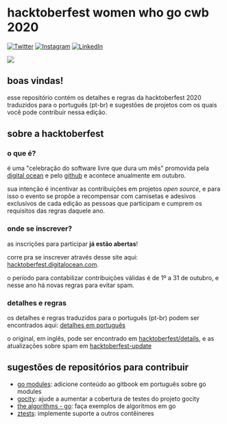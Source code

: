 # hacktoberfest women who go cwb 2020

[![Twitter](./static/twitter-logo.png)](https://twitter.com/womenwhogocwb)
[![Instagram](./static/instagram-logo.png)](https://instagram.com/womenwhogocwb)
[![LinkedIn](./static/linkedin-logo.png)](https://www.linkedin.com/company/40847620)
 
![](./static/wwgcwb-logo.png)

## boas vindas! 

esse repositório contém os detalhes e regras da hacktoberfest 2020 traduzidos para o
português (pt-br) e sugestões de projetos com os quais você pode contribuir nessa edição.

## sobre a hacktoberfest

### o que é?

é uma "celebração do software livre que dura um mês" promovida pela [digital ocean](https://www.digitalocean.com)
e pelo [github](https://github.com) e acontece anualmente em outubro.

sua intenção é incentivar as contribuições em projetos _open source_, e para isso o evento
se propõe a recompensar com camisetas e adesivos exclusivos de cada edição as pessoas que
participam e cumprem os requisitos das regras daquele ano.

### onde se inscrever?

as inscrições para participar **já estão abertas**!

corre pra se inscrever através desse site aqui:
[hacktoberfest.digitalocean.com](https://hacktoberfest.digitalocean.com).

o período para contabilizar contribuições válidas é de 1º a 31 de outubro, e nesse ano há novas regras para evitar spam. 

### detalhes e regras

os detalhes e regras traduzidos para o português (pt-br) podem ser encontrados aqui:
[detalhes em português](./detalhes-pt-br.md)

o original, em inglês, pode ser encontrado em
[hacktoberfest/details](https://hacktoberfest.digitalocean.com/details), e as atualizações sobre spam em [hacktoberfest-update](https://hacktoberfest.digitalocean.com/hacktoberfest-update)

## sugestões de repositórios para contribuir

- [go modules](https://github.com/alexrios/gomodules): adicione conteúdo ao gitbook em português sobre go modules
- [gocity](https://github.com/rodrigo-brito/gocity): ajude a aumentar a cobertura de testes do projeto gocity
- [the algorithms - go](https://github.com/TheAlgorithms/Go): faça exemplos de algoritmos em go
- [ztests](https://github.com/alexrios/ztests): implemente suporte a outros contêineres
